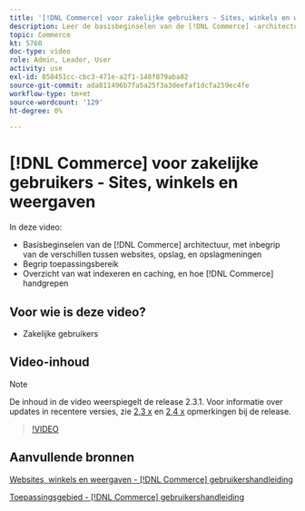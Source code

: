 ```yaml
---
title: '[!DNL Commerce] voor zakelijke gebruikers - Sites, winkels en weergaven'
description: Leer de basisbeginselen van de [!DNL Commerce] -architectuur, waaronder de verschillen tussen websites, winkels, winkelweergaven en toepassingsbereik. Indexering en caching begrijpen.
topic: Commerce
kt: 5760
doc-type: video
role: Admin, Leader, User
activity: use
exl-id: 858451cc-cbc3-471e-a2f1-148f879aba82
source-git-commit: ada811496b7fa5a25f3a3deefaf1dcfa259ec4fe
workflow-type: tm+mt
source-wordcount: '129'
ht-degree: 0%

---
```


# [!DNL Commerce] voor zakelijke gebruikers - Sites, winkels en weergaven

In deze video:

- Basisbeginselen van de [!DNL Commerce] architectuur, met inbegrip van de verschillen tussen websites, opslag, en opslagmeningen
- Begrip toepassingsbereik
- Overzicht van wat indexeren en caching, en hoe [!DNL Commerce] handgrepen

## Voor wie is deze video?

- Zakelijke gebruikers

## Video-inhoud

>[!NOTE]
>
>De inhoud in de video weerspiegelt de release 2.3.1. Voor informatie over updates in recentere versies, zie [ 2,3 x](https://devdocs.magento.com/guides/v2.3/release-notes/bk-release-notes.html) en [2,4 x](https://devdocs.magento.com/guides/v2.4/release-notes/bk-release-notes.html) opmerkingen bij de release.

>[!VIDEO](https://video.tv.adobe.com/v/35945?quality=12&learn=on)

## Aanvullende bronnen

[Websites, winkels en weergaven - [!DNL Commerce] gebruikershandleiding](https://docs.magento.com/user-guide/stores/websites-stores-views.html)

[Toepassingsgebied - [!DNL Commerce] gebruikershandleiding](https://docs.magento.com/user-guide/configuration/scope.html)
